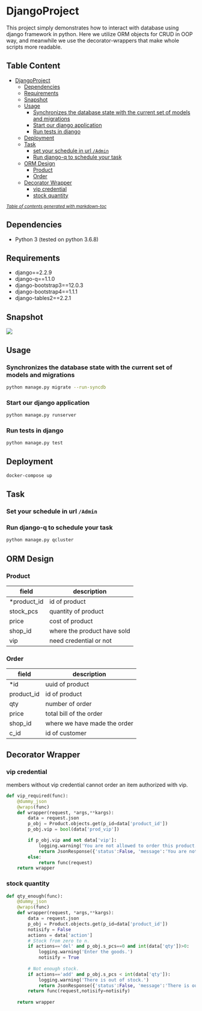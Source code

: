 # DjangoProject
This project simply demonstrates how to interact with database using django framework in python. Here we utilize ORM objects for CRUD in OOP way, and meanwhile we use the decorator-wrappers that make whole scripts more readable.

## Table Content

- [DjangoProject](#djangoproject)
  * [Dependencies](#dependencies)
  * [Requirements](#requirements)
  * [Snapshot](#snapshot)
  * [Usage](#usage)
    + [Synchronizes the database state with the current set of models and migrations](#synchronizes-the-database-state-with-the-current-set-of-models-and-migrations)
    + [Start our django application](#start-our-django-application)
    + [Run tests in django](#run-tests-in-django)
  * [Deployment](#deployment)
  * [Task](#task)
    + [set your schedule in url `/Admin`](#set-your-schedule-in-url---admin-)
    + [Run django-q to schedule your task](#run-django-q-to-schedule-your-task)
  * [ORM Design](#orm-design)
    + [Product](#product)
    + [Order](#order)
  * [Decorator Wrapper](#decorator-wrapper)
    + [vip credential](#vip-credential)
    + [stock quantity](#stock-quantity)

<small><i><a href='http://ecotrust-canada.github.io/markdown-toc/'>Table of contents generated with markdown-toc</a></i></small>



## Dependencies
* Python 3 (tested on python 3.6.8)

## Requirements
* django==2.2.9
* django-q==1.1.0
* django-bootstrap3==12.0.3
* django-bootstrap4==1.1.1
* django-tables2==2.2.1

## Snapshot
![](https://i.imgur.com/iDulepW.png)

## Usage

### Synchronizes the database state with the current set of models and migrations
```bash
python manage.py migrate --run-syncdb

```
### Start our django application
```bash
python manage.py runserver
```
### Run tests in django
```bash
python manage.py test
```

## Deployment

```bash
docker-compose up
```

## Task

### Set your schedule in url `/Admin`

### Run django-q to schedule your task
```bash
python manage.py qcluster
```

## ORM Design

### Product

| field | description |
| ------ | ------ |
| *product_id | id of product |
| stock_pcs | quantity of product |
| price | cost of product |
| shop_id | where the product have sold |
| vip | need credential or not |

### Order

| field | description |
| ------ | ------ |
| *id | uuid of product |
| product_id | id of product |
| qty | number of order |
| price | total bill of the order |
| shop_id | where we have made the order |
| c_id | id of customer  |

## Decorator Wrapper

### vip credential
members without vip credential  cannot order an item authorized with vip.

```python
def vip_required(func):
    @dummy_json
    @wraps(func)
    def wrapper(request, *args,**kargs):
        data = request.json
        p_obj = Product.objects.get(p_id=data['product_id'])
        p_obj.vip = bool(data['prod_vip'])

        if p_obj.vip and not data['vip']:
            logging.warning('You are not allowed to order this product.')
            return JsonResponse({'status':False, 'message':'You are not allowed to order this product.'}, status=201)
        else:
            return func(request)
    return wrapper
``` 
### stock quantity 
```python
def qty_enough(func):
    @dummy_json
    @wraps(func)
    def wrapper(request, *args,**kargs):
        data = request.json
        p_obj = Product.objects.get(p_id=data['product_id'])
        notisify = False
        actions = data['action']
        # Stock from zero to n.
        if actions=='del' and p_obj.s_pcs==0 and int(data['qty'])>0:
            logging.warning('Enter the goods.')
            notisify = True
   
        # Not enough stock.
        if actions=='add' and p_obj.s_pcs < int(data['qty']):
            logging.warning('There is out of stock.')
            return JsonResponse({'status':False, 'message':'There is out of stock.'}, status=201)
        return func(request,notisify=notisify)
    
    return wrapper    
```    

